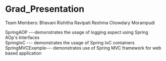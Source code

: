 # Grad_Presentation

Team Members:
Bhavani Rishitha Ravipati
Reshma Chowdary Morampudi

SpringAOP ---demonstrates the usage of logging aspect using Spring AOp's Interfaces<br/>
SpringIoC --- demonstrates the usage of Spring IoC containers
SpringMVCExample--- demonstrates use of Spring MVC framework for web based application

